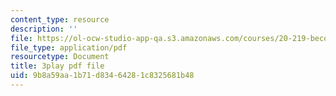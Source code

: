 ```yaml
---
content_type: resource
description: ''
file: https://ol-ocw-studio-app-qa.s3.amazonaws.com/courses/20-219-becoming-the-next-bill-nye-writing-and-hosting-the-educational-show-january-iap-2015/9b8a59aa1b71d83464281c8325681b48_gUNY29Zpu7g.pdf
file_type: application/pdf
resourcetype: Document
title: 3play pdf file
uid: 9b8a59aa-1b71-d834-6428-1c8325681b48
---
```

